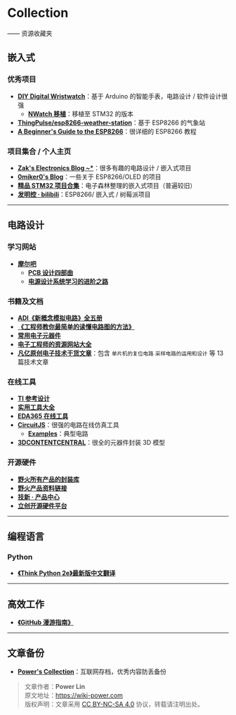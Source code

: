 # Collection

—— 资源收藏夹

## 嵌入式

### 优秀项目

- [**DIY Digital Wristwatch**](https://blog.zakkemble.net/diy-digital-wristwatch/)：基于 Arduino 的智能手表，电路设计 / 软件设计很强
  - [**NWatch 移植**](https://soysauce007.github.io/nwatch/2020/02/13/NWatch.html)：移植至 STM32 的版本
- [**ThingPulse/esp8266-weather-station**](https://github.com/ThingPulse/esp8266-weather-station)：基于 ESP8266 的气象站
- [**A Beginner's Guide to the ESP8266**](https://tttapa.github.io/ESP8266/Chap01%20-%20ESP8266.html)：很详细的 ESP8266 教程

### 项目集合 / 个人主页

- [**Zak's Electronics Blog ~\***](https://blog.zakkemble.net/)：很多有趣的电路设计 / 嵌入式项目
- [**0miker0's Blog**](https://0miker0.wordpress.com/)：一些关于 ESP8266/OLED 的项目
- [**精品 STM32 项目合集**](https://www.eetree.cn/doc/detail/1089)：电子森林整理的嵌入式项目（普遍较旧）
- [**发明控 · bilibili**](https://space.bilibili.com/14010836?spm_id_from=333.788.b_765f7570696e666f.1)：ESP8266/ 嵌入式 / 树莓派项目

---

## 电路设计

### 学习网站

- [**摩尔吧**](https://www.moore8.com/)
  - [**PCB 设计四部曲**](https://www.moore8.com/series/pcb)
  - [**电源设计系统学习的进阶之路**](https://www.moore8.com/series/package/power)

### 书籍及文档

- [**ADI《新概念模拟电路》全五册**](https://wiki-media-1253965369.cos.ap-guangzhou.myqcloud.com/doc/ADI%E6%96%B0%E6%A6%82%E5%BF%B5%E6%A8%A1%E6%8B%9F%E7%94%B5%E8%B7%AF%E3%80%8B%E5%85%A8%E4%BA%94%E5%86%8C.pdf)
- [**《工程师教你最简单的读懂电路图的方法》**](https://wiki-media-1253965369.cos.ap-guangzhou.myqcloud.com/doc/《工程师教你最简单的读懂电路图的方法》.pdf)
- [**常用电子元器件**](https://www.eetree.cn/wiki/%E5%B8%B8%E7%94%A8%E7%94%B5%E5%AD%90%E5%85%83%E5%99%A8%E4%BB%B6)
- [**电子工程师的资源网站大全**](https://www.eetree.cn/wiki/)
- [**凡亿原创电子技术干货文章**](https://wiki-media-1253965369.cos.ap-guangzhou.myqcloud.com/doc/%E5%87%A1%E4%BA%BF%E5%8E%9F%E5%88%9B%E7%94%B5%E5%AD%90%E6%8A%80%E6%9C%AF%E5%B9%B2%E8%B4%A7%E6%96%87%E7%AB%A0)：包含 `单片机的复位电路` `采样电路的运用和设计` 等 13 篇技术文章

### 在线工具

- [**TI 参考设计**](http://www.ti.com.cn/cn/reference-designs/index.html)
- [**实用工具大全**](https://tool.520101.com/dianlu/diangonglv/)
- [**EDA365 在线工具**](https://www.eda365.com/eda365libs/edacalc/)
- [**CircuitJS**](http://www.falstad.com/circuit/circuitjs.html)：很强的电路在线仿真工具
  - [**Examples**](http://www.falstad.com/circuit/e-index.html)：典型电路
- [**3DCONTENTCENTRAL**](https://www.3dcontentcentral.cn/)：很全的元器件封装 3D 模型

### 开源硬件

- [**野火所有产品的封装库**](http://products.embedfire.com/zh_CN/latest/pcb/ebf_pcblib.html)
- [**野火产品资料链接**](http://products.embedfire.com/zh_CN/latest/)
- [**技新 · 产品中心**](https://www.jixin.pro/shop)
- [**立创开源硬件平台**](https://oshwhub.com/)

---

## 编程语言

### Python

- [**《Think Python 2e》最新版中文翻译**](https://codingpy.com/books/thinkpython2/index.html#think-python-2e)

---

## 高效工作

- [**《GitHub 漫游指南》**](https://wiki-media-1253965369.cos.ap-guangzhou.myqcloud.com/doc/GitHub%E6%BC%AB%E6%B8%B8%E6%8C%87%E5%8D%97.pdf)

---

## 文章备份

- [**Power's Collection**](https://www.yuque.com/collection-power)：互联网存档，优秀内容防丢备份

> 文章作者：**Power Lin**  
> 原文地址：<https://wiki-power.com>  
> 版权声明：文章采用 [CC BY-NC-SA 4.0](https://creativecommons.org/licenses/by/4.0/deed.zh) 协议，转载请注明出处。
